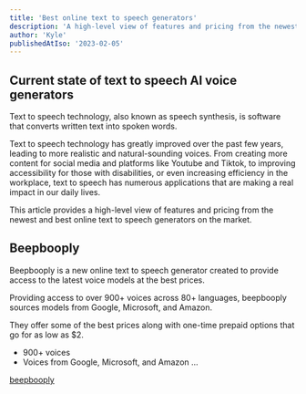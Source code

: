 ```yaml
---
title: 'Best online text to speech generators'
description: 'A high-level view of features and pricing from the newest and best online text to speech generators on the market'
author: 'Kyle'
publishedAtIso: '2023-02-05'
---
```


<script>
...
</script>

## Current state of text to speech AI voice generators

Text to speech technology, also known as speech synthesis, is software that converts written text into spoken words.

Text to speech technology has greatly improved over the past few years, leading to more realistic and natural-sounding voices. From creating more content for social media and platforms like Youtube and Tiktok, to improving accessibility for those with disabilities, or even increasing efficiency in the workplace, text to speech has numerous applications that are making a real impact in our daily lives.

This article provides a high-level view of features and pricing from the newest and best online text to speech generators on the market.

<div id="beepbooply"></div>

## Beepbooply

Beepbooply is a new online text to speech generator created to provide access to the latest voice models at the best prices.

Providing access to over 900+ voices across 80+ languages, beepbooply sources models from Google, Microsoft, and Amazon.

They offer some of the best prices along with one-time prepaid options that go for as low as $2.

- 900+ voices
- Voices from Google, Microsoft, and Amazon
...

<a href="https://beepbooply.com" target="_blank" rel="noopener noreferrer">beepbooply</a>